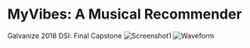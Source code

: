 # MyVibes: A Musical Recommender
Galvanize 2018 DSI: Final Capstone 
![Screenshot1](https://github.com/rdowd003/Capstone_2/blob/master/images/example_audio_waveform.png)
![Waveform](https://github.com/rdowd003/Capstone_2/blob/master/images/example_audio_waveform.png)

